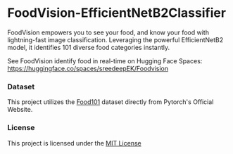 # FoodVision-EfficientNetB2Classifier
FoodVision empowers you to see your food, and know your food with lightning-fast image classification. Leveraging the powerful EfficientNetB2 model, it identifies 101 diverse food categories instantly.

See FoodVision identify food in real-time on Hugging Face Spaces:    
https://huggingface.co/spaces/sreedeepEK/Foodvision

### Dataset
This project utilizes the [Food101](https://pytorch.org/vision/stable/generated/torchvision.datasets.Food101.html) dataset directly from Pytorch's Official Website.

### License
This project is licensed under the [MIT License](LICENSE) 

